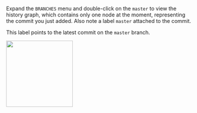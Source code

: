 Expand the `BRANCHES` menu and double-click on the `master` to view the history graph, which contains only one node at the moment, representing the commit you just added. Also note a label `master` attached to the commit.

This label points to the latest commit on the `master` branch.

<img src="{{baseUrl}}/gitAndGithub/commit/images/sourcetree_5.png" height="180" />
<p/>
